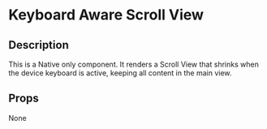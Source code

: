 # Keyboard Aware Scroll View

## Description

This is a Native only component. It renders a Scroll View that shrinks when the device keyboard is active, keeping all content in the main view.

## Props

None